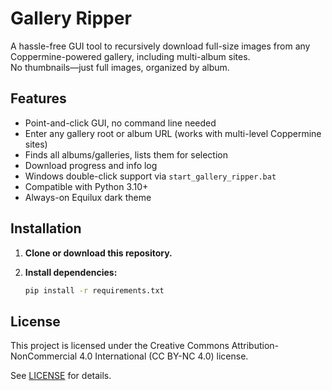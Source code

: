 # Gallery Ripper

A hassle-free GUI tool to recursively download full-size images from any Coppermine-powered gallery, including multi-album sites.  
No thumbnails—just full images, organized by album.

## Features

- Point-and-click GUI, no command line needed
- Enter any gallery root or album URL (works with multi-level Coppermine sites)
- Finds all albums/galleries, lists them for selection
- Download progress and info log
- Windows double-click support via `start_gallery_ripper.bat`
- Compatible with Python 3.10+
- Always-on Equilux dark theme

## Installation

1. **Clone or download this repository.**
2. **Install dependencies:**

   ```bash
   pip install -r requirements.txt

## License

This project is licensed under the Creative Commons Attribution-NonCommercial 4.0 International (CC BY-NC 4.0) license.

See [LICENSE](LICENSE) for details.
